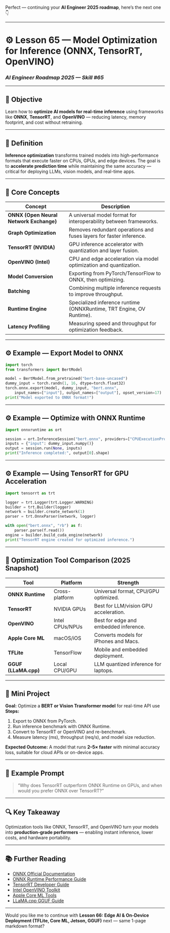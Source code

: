 Perfect — continuing your **AI Engineer 2025 roadmap**, here’s the next one 👇

---

# ⚙️ Lesson 65 — Model Optimization for Inference (ONNX, TensorRT, OpenVINO)

### *AI Engineer Roadmap 2025 — Skill #65*

---

## 🎯 Objective

Learn how to **optimize AI models for real-time inference** using frameworks like **ONNX**, **TensorRT**, and **OpenVINO** — reducing latency, memory footprint, and cost without retraining.

---

## 🧩 Definition

**Inference optimization** transforms trained models into high-performance formats that execute faster on CPUs, GPUs, and edge devices.
The goal is to **accelerate prediction time** while maintaining the same accuracy — critical for deploying LLMs, vision models, and real-time apps.

---

## 🧠 Core Concepts

| Concept                                 | Description                                                          |
| --------------------------------------- | -------------------------------------------------------------------- |
| **ONNX (Open Neural Network Exchange)** | A universal model format for interoperability between frameworks.    |
| **Graph Optimization**                  | Removes redundant operations and fuses layers for faster inference.  |
| **TensorRT (NVIDIA)**                   | GPU inference accelerator with quantization and layer fusion.        |
| **OpenVINO (Intel)**                    | CPU and edge acceleration via model optimization and quantization.   |
| **Model Conversion**                    | Exporting from PyTorch/TensorFlow to ONNX, then optimizing.          |
| **Batching**                            | Combining multiple inference requests to improve throughput.         |
| **Runtime Engine**                      | Specialized inference runtime (ONNXRuntime, TRT Engine, OV Runtime). |
| **Latency Profiling**                   | Measuring speed and throughput for optimization feedback.            |

---

## ⚙️ Example — Export Model to ONNX

```python
import torch
from transformers import BertModel

model = BertModel.from_pretrained("bert-base-uncased")
dummy_input = torch.randn(1, 16, dtype=torch.float32)
torch.onnx.export(model, dummy_input, "bert.onnx",
    input_names=["input"], output_names=["output"], opset_version=17)
print("Model exported to ONNX format!")
```

---

## ⚙️ Example — Optimize with ONNX Runtime

```python
import onnxruntime as ort

session = ort.InferenceSession("bert.onnx", providers=["CPUExecutionProvider"])
inputs = {"input": dummy_input.numpy()}
output = session.run(None, inputs)
print("Inference completed:", output[0].shape)
```

---

## ⚙️ Example — Using TensorRT for GPU Acceleration

```python
import tensorrt as trt

logger = trt.Logger(trt.Logger.WARNING)
builder = trt.Builder(logger)
network = builder.create_network(1)
parser = trt.OnnxParser(network, logger)

with open("bert.onnx", "rb") as f:
    parser.parse(f.read())
engine = builder.build_cuda_engine(network)
print("TensorRT engine created for optimized inference.")
```

---

## 🧱 Optimization Tool Comparison (2025 Snapshot)

| Tool                 | Platform        | Strength                              |
| -------------------- | --------------- | ------------------------------------- |
| **ONNX Runtime**     | Cross-platform  | Universal format, CPU/GPU optimized.  |
| **TensorRT**         | NVIDIA GPUs     | Best for LLM/vision GPU acceleration. |
| **OpenVINO**         | Intel CPUs/NPUs | Best for edge and embedded inference. |
| **Apple Core ML**    | macOS/iOS       | Converts models for iPhones and Macs. |
| **TFLite**           | TensorFlow      | Mobile and embedded deployment.       |
| **GGUF (LLaMA.cpp)** | Local CPU/GPU   | LLM quantized inference for laptops.  |

---

## 📘 Mini Project

**Goal:** Optimize a **BERT or Vision Transformer model** for real-time API use
**Steps:**

1. Export to ONNX from PyTorch.
2. Run inference benchmark with ONNX Runtime.
3. Convert to TensorRT or OpenVINO and re-benchmark.
4. Measure latency (ms), throughput (req/s), and model size reduction.

**Expected Outcome:**
A model that runs **2–5× faster** with minimal accuracy loss, suitable for cloud APIs or on-device apps.

---

## 🧠 Example Prompt

> “Why does TensorRT outperform ONNX Runtime on GPUs, and when would you prefer ONNX over TensorRT?”

---

## 🔍 Key Takeaway

Optimization tools like ONNX, TensorRT, and OpenVINO turn your models into **production-grade performers** — enabling instant inference, lower costs, and hardware portability.

---

## 📚 Further Reading

* [ONNX Official Documentation](https://onnx.ai/)
* [ONNX Runtime Performance Guide](https://onnxruntime.ai/docs/performance/)
* [TensorRT Developer Guide](https://developer.nvidia.com/tensorrt)
* [Intel OpenVINO Toolkit](https://docs.openvino.ai/)
* [Apple Core ML Tools](https://coremltools.readme.io/)
* [LLaMA.cpp GGUF Guide](https://github.com/ggerganov/llama.cpp)

---

Would you like me to continue with **Lesson 66: Edge AI & On-Device Deployment (TFLite, Core ML, Jetson, GGUF)** next — same 1-page markdown format?

